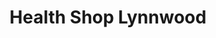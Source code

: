 ---
title: "Health Shop Lynnwood"
url: /pretoria/health-shop-lynnwood/
shop: nutrition supplements
---